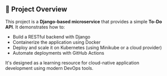 ## 📌 Project Overview

This project is a **Django-based microservice** that provides a simple **To-Do API**. It demonstrates how to:

- Build a RESTful backend with Django
- Containerize the application using Docker
- Deploy and scale it on Kubernetes (using Minikube or a cloud provider)
- Automate deployments with GitHub Actions

It's designed as a learning resource for cloud-native application development using modern DevOps tools.
